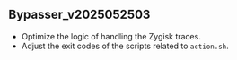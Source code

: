 ## Bypasser_v2025052503

- Optimize the logic of handling the Zygisk traces. 
- Adjust the exit codes of the scripts related to ``action.sh``. 
